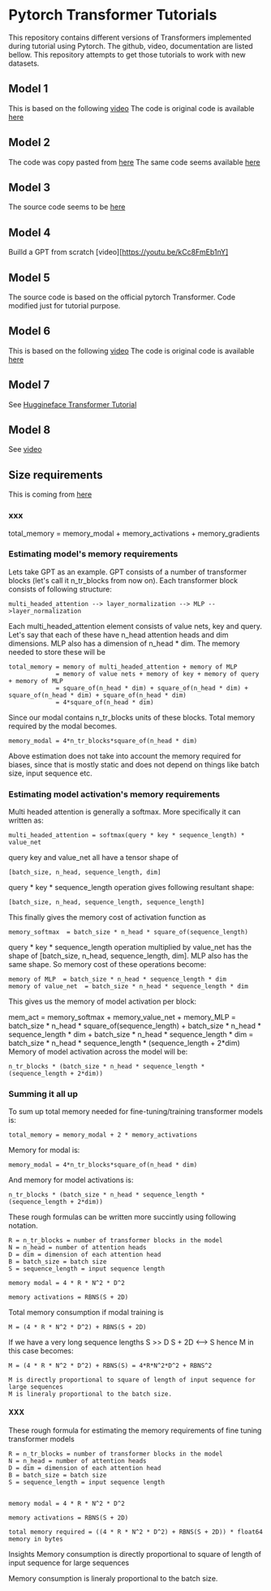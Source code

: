 # Pytorch Transformer Tutorials

This repository contains different versions of Transformers implemented during tutorial using Pytorch.
The github, video, documentation are listed bellow.
This repository attempts to get those tutorials to work with new datasets.

## Model 1

This is based on the following [video](https://youtu.be/ISNdQcPhsts)
The code is original code is available [here](https://github.com/hkproj/pytorch-transformer)

## Model 2

The code was copy pasted from [here](https://towardsdatascience.com/build-your-own-transformer-from-scratch-using-pytorch-84c850470dcb)
The same code seems available [here](https://www.datacamp.com/tutorial/building-a-transformer-with-py-torch)

## Model 3

The source code seems to be [here](https://github.com/SamLynnEvans/Transformer?ref=blog.floydhub.com)

## Model 4

Builld a GPT from scratch [video][https://youtu.be/kCc8FmEb1nY]

## Model 5

The source code is based on the official pytorch Transformer. Code modified just for tutorial purpose.

## Model 6

This is based on the following [video](https://www.youtube.com/playlist?list=PLTl9hO2Oobd97qfWC40gOSU8C0iu0m2l4)
The code is original code is available [here](https://github.com/ajhalthor/Transformer-Neural-Network)

## Model 7

See [Huggineface Transformer Tutorial](https://pytorch.org/tutorials/beginner/transformer_tutorial.html)

## Model 8

See [video](https://youtu.be/9uw3F6rndnA)

## Size requirements

This is coming from [here](https://schartz.github.io/blog/estimating-memory-requirements-of-transformers/)

### xxx
total_memory = memory_modal + memory_activations + memory_gradients


### Estimating model's memory requirements
Lets take GPT as an example. GPT consists of a number of transformer blocks (let's call it n_tr_blocks from now on). Each transformer block consists of following structure:

```
multi_headed_attention --> layer_normalization --> MLP -->layer_normalization
```

Each multi_headed_attention element consists of value nets, key and query. Let's say that each of these have n_head attention heads and dim dimensions. MLP also has a dimension of n_head * dim. The memory needed to store these will be

```
total_memory = memory of multi_headed_attention + memory of MLP
			 = memory of value nets + memory of key + memory of query + memory of MLP
			 = square_of(n_head * dim) + square_of(n_head * dim) + square_of(n_head * dim) + square_of(n_head * dim)
			 = 4*square_of(n_head * dim)
```
Since our modal contains n_tr_blocks units of these blocks. Total memory required by the modal becomes.

```
memory_modal = 4*n_tr_blocks*square_of(n_head * dim)
```

Above estimation does not take into account the memory required for biases, since that is mostly static and does not depend on things like batch size, input sequence etc.


### Estimating model activation's memory requirements

Multi headed attention is generally a softmax. More specifically it can written as:

```
multi_headed_attention = softmax(query * key * sequence_length) * value_net
```
query key and value_net all have a tensor shape of

```
[batch_size, n_head, sequence_length, dim]
```

query * key * sequence_length operation gives following resultant shape:

```
[batch_size, n_head, sequence_length, sequence_length]
```
This finally gives the memory cost of activation function as

```
memory_softmax  = batch_size * n_head * square_of(sequence_length)
```


query * key * sequence_length operation multiplied by value_net has the shape of [batch_size, n_head, sequence_length, dim]. MLP also has the same shape. So memory cost of these operations become:

```
memory of MLP  = batch_size * n_head * sequence_length * dim
memory of value_net  = batch_size * n_head * sequence_length * dim
```

This gives us the memory of model activation per block:

mem_act = memory_softmax + memory_value_net + memory_MLP
		= batch_size * n_head * square_of(sequence_length)
		  + batch_size * n_head * sequence_length * dim
		  + batch_size * n_head * sequence_length * dim
		= batch_size * n_head * sequence_length * (sequence_length + 2*dim)
Memory of model activation across the model will be:

```
n_tr_blocks * (batch_size * n_head * sequence_length * (sequence_length + 2*dim))
````

### Summing it all up
To sum up total memory needed for fine-tuning/training transformer models is:

```
total_memory = memory_modal + 2 * memory_activations
```
Memory for modal is:

```
memory_modal = 4*n_tr_blocks*square_of(n_head * dim)
```
And memory for model activations is:

```
n_tr_blocks * (batch_size * n_head * sequence_length * (sequence_length + 2*dim))
```
These rough formulas can be written more succintly using following notation.

```
R = n_tr_blocks = number of transformer blocks in the model
N = n_head = number of attention heads
D = dim = dimension of each attention head
B = batch_size = batch size
S = sequence_length = input sequence length

memory modal = 4 * R * N^2 * D^2

memory activations = RBNS(S + 2D)
```
Total memory consumption if modal training is

```
M = (4 * R * N^2 * D^2) + RBNS(S + 2D)
```
If we have a very long sequence lengths S >> D S + 2D <--> S hence M in this case becomes:

```
M = (4 * R * N^2 * D^2) + RBNS(S) = 4*R*N^2*D^2 + RBNS^2

M is directly proportional to square of length of input sequence for large sequences
M is lineraly proportional to the batch size.
```

#### XXX

These rough formula for estimating the memory requirements of fine tuning transformer models

```
R = n_tr_blocks = number of transformer blocks in the model
N = n_head = number of attention heads
D = dim = dimension of each attention head
B = batch_size = batch size
S = sequence_length = input sequence length


memory modal = 4 * R * N^2 * D^2

memory activations = RBNS(S + 2D)

total memory required = ((4 * R * N^2 * D^2) + RBNS(S + 2D)) * float64 memory in bytes
```

Insights
Memory consumption is directly proportional to square of length of input sequence for large sequences

Memory consumption is lineraly proportional to the batch size.

